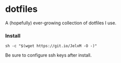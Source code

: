 # dotfiles

A (hopefully) ever-growing collection of dotfiles I use.

### Install

`sh -c "$(wget https://git.io/JelxM -O -)"`

Be sure to configure ssh keys after install.
